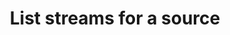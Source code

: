 ---
# -------------------------- #
#      ENDPOINT DETAILS      #
# -------------------------- #

product-type: "connect"
content-type: "api-endpoint"
endpoint: "streams"
key: "list-streams"
version: "4"


# -------------------------- #
#       METHOD DETAILS       #
# -------------------------- #

title: "List streams for a source"
method: "get"
short-url: |
  /v{{ endpoint.version }}{{ object.endpoint-url }}
full-url: |
  {{ api.base-url }}{{ endpoint.short-url | flatify }}
short: "{{ api.core-objects.streams.list.description }}"
description: "{{ api.core-objects.streams.list.description }}"


# -------------------------- #
#       METHOD ARGUMENTS     #
# -------------------------- #

arguments:
  - name: "source_id"
    required: true
    type: "path parameter"
    description: |
      A path parameter corresponding to the [unique ID of the source]({{ api.core-objects.sources.object }}) containing the streams.
    example-value: |
      120643


# -------------------------- #
#           RETURNS          #
# -------------------------- #

returns: |
  If successful, the API will return a status of <code class="api success">200 OK</code> and an array of [Stream objects]({{ api.core-objects.streams.object }}), one for each available stream in the source.


# ------------------------------ #
#   EXAMPLE REQUEST & RESPONSES  #
# ------------------------------ #

examples:
  - type: "Request"
    language: "json"
    code: |
      {% assign right-bracket = "}" %}curl {{ endpoint.full-url | flatify | replace: "{source_id","120643" | remove: right-bracket | strip_newlines }} \
           -H "Authorization: Bearer <ACCESS_TOKEN>" \ 
           -H "Content-Type: application/json"

  - type: "Response"
    subexamples:
      - type: "Database source"
        code: |
          [
            {
              "selected": null,
              "stream_id": 2289176,
              "tap_stream_id": "demni2mf59dt10-heroku-orders",
              "stream_name": "orders",
              "metadata": {
                "database-name": "demni2mf59dt10",
                "selected": null,
                "is-view": false,
                "row-count": 447,
                "schema-name": "heroku",
                "table-key-properties": [
                  "id"
                ]
              }
            },
            {
              "selected": null,
              "stream_id": 2343457,
              "tap_stream_id": "demni2mf59dt10-public-customers",
              "stream_name": "customers",
              "metadata": {
                "database-name": "demni2mf59dt10",
                "selected": null,
                "is-view": false,
                "row-count": 0,
                "schema-name": "public",
                "table-key-properties": [
                  "id"
                ]
              }
            },
            {
              "selected": true,
              "stream_id": 2288740,
              "tap_stream_id": "demni2mf59dt10-public-zapier_table",
              "stream_name": "addresses",
              "metadata": {
                "database-name": "demni2mf59dt10",
                "selected": true,
                "is-view": false,
                "replication-method": "FULL_TABLE",
                "row-count": 0,
                "schema-name": "public",
                "table-key-properties": [
                  "id"
                ]
              }
            },
            {
              "selected": false,
              "stream_id": 2375830,
              "tap_stream_id": "demni2mf59dt10-public-customer_view",
              "stream_name": "customer_view",
              "metadata": {
                "database-name": "demni2mf59dt10",
                "selected": false,
                "is-view": true,
                "replication-key": "id",
                "replication-method": "INCREMENTAL",
                "row-count": 0,
                "schema-name": "public",
                "table-key-properties": [],
                "view-key-properties": [
                  "id"
                ]
              }
            }
          ]

      - type: "SaaS source"
        code: |
          [
            {
              "selected": true,
              "stream_id": 2288757,
              "tap_stream_id": "abandoned_checkouts",
              "stream_name": "abandoned_checkouts",
              "metadata": {
                "forced-replication-method": "INCREMENTAL",
                "selected": true,
                "table-key-properties": [
                  "id"
                ],
                "valid-replication-keys": [
                  "updated_at"
                ]
              }
            },
            {
              "selected": true,
              "stream_id": 2288759,
              "tap_stream_id": "collects",
              "stream_name": "collects",
              "metadata": {
                "forced-replication-method": "INCREMENTAL",
                "selected": true,
                "table-key-properties": [
                  "id"
                ],
                "valid-replication-keys": [
                  "updated_at"
                ]
              }
            },
            {
              "selected": null,
              "stream_id": 2288758,
              "tap_stream_id": "custom_collections",
              "stream_name": "custom_collections",
              "metadata": {
                "forced-replication-method": "INCREMENTAL",
                "selected": null,
                "table-key-properties": [
                  "id"
                ],
                "valid-replication-keys": [
                  "updated_at"
                ]
              }
            },
            {
              "selected": null,
              "stream_id": 2288756,
              "tap_stream_id": "customers",
              "stream_name": "customers",
              "metadata": {
                "forced-replication-method": "INCREMENTAL",
                "selected": null,
                "table-key-properties": [
                  "id"
                ],
                "valid-replication-keys": [
                  "updated_at"
                ]
              }
            },
            {
              "selected": null,
              "stream_id": 2288754,
              "tap_stream_id": "metafields",
              "stream_name": "metafields",
              "metadata": {
                "forced-replication-method": "INCREMENTAL",
                "selected": null,
                "table-key-properties": [
                  "id"
                ],
                "valid-replication-keys": [
                  "updated_at"
                ]
              }
            },
            {
              "selected": null,
              "stream_id": 2288751,
              "tap_stream_id": "order_refunds",
              "stream_name": "order_refunds",
              "metadata": {
                "forced-replication-method": "INCREMENTAL",
                "selected": null,
                "table-key-properties": [
                  "id"
                ],
                "valid-replication-keys": [
                  "created_at"
                ]
              }
            },
            {
              "selected": null,
              "stream_id": 2288753,
              "tap_stream_id": "orders",
              "stream_name": "orders",
              "metadata": {
                "forced-replication-method": "INCREMENTAL",
                "selected": null,
                "table-key-properties": [
                  "id"
                ],
                "valid-replication-keys": [
                  "updated_at"
                ]
              }
            },
            {
              "selected": null,
              "stream_id": 2288755,
              "tap_stream_id": "products",
              "stream_name": "products",
              "metadata": {
                "forced-replication-method": "INCREMENTAL",
                "selected": null,
                "table-key-properties": [
                  "id"
                ],
                "valid-replication-keys": [
                  "updated_at"
                ]
              }
            },
            {
              "selected": null,
              "stream_id": 2288752,
              "tap_stream_id": "transactions",
              "stream_name": "transactions",
              "metadata": {
                "forced-replication-method": "INCREMENTAL",
                "selected": null,
                "table-key-properties": [
                  "id"
                ],
                "valid-replication-keys": [
                  "created_at"
                ]
              }
            }
          ]  
---
